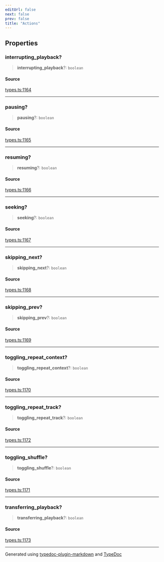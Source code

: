```yaml
---
editUrl: false
next: false
prev: false
title: "Actions"
---
```


## Properties

### interrupting\_playback?

> **interrupting\_playback**?: `boolean`

#### Source

[types.ts:1164](https://github.com/fostertheweb/spotify-web-sdk/blob/b2835c1/src/types.ts#L1164)

***

### pausing?

> **pausing**?: `boolean`

#### Source

[types.ts:1165](https://github.com/fostertheweb/spotify-web-sdk/blob/b2835c1/src/types.ts#L1165)

***

### resuming?

> **resuming**?: `boolean`

#### Source

[types.ts:1166](https://github.com/fostertheweb/spotify-web-sdk/blob/b2835c1/src/types.ts#L1166)

***

### seeking?

> **seeking**?: `boolean`

#### Source

[types.ts:1167](https://github.com/fostertheweb/spotify-web-sdk/blob/b2835c1/src/types.ts#L1167)

***

### skipping\_next?

> **skipping\_next**?: `boolean`

#### Source

[types.ts:1168](https://github.com/fostertheweb/spotify-web-sdk/blob/b2835c1/src/types.ts#L1168)

***

### skipping\_prev?

> **skipping\_prev**?: `boolean`

#### Source

[types.ts:1169](https://github.com/fostertheweb/spotify-web-sdk/blob/b2835c1/src/types.ts#L1169)

***

### toggling\_repeat\_context?

> **toggling\_repeat\_context**?: `boolean`

#### Source

[types.ts:1170](https://github.com/fostertheweb/spotify-web-sdk/blob/b2835c1/src/types.ts#L1170)

***

### toggling\_repeat\_track?

> **toggling\_repeat\_track**?: `boolean`

#### Source

[types.ts:1172](https://github.com/fostertheweb/spotify-web-sdk/blob/b2835c1/src/types.ts#L1172)

***

### toggling\_shuffle?

> **toggling\_shuffle**?: `boolean`

#### Source

[types.ts:1171](https://github.com/fostertheweb/spotify-web-sdk/blob/b2835c1/src/types.ts#L1171)

***

### transferring\_playback?

> **transferring\_playback**?: `boolean`

#### Source

[types.ts:1173](https://github.com/fostertheweb/spotify-web-sdk/blob/b2835c1/src/types.ts#L1173)

***

Generated using [typedoc-plugin-markdown](https://www.npmjs.com/package/typedoc-plugin-markdown) and [TypeDoc](https://typedoc.org/)
